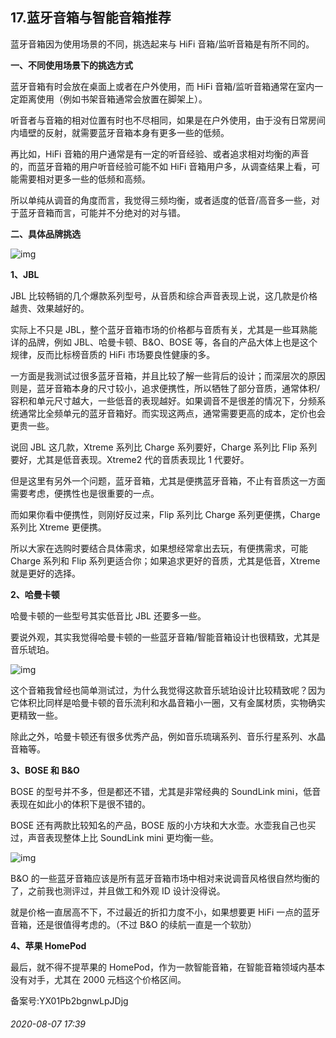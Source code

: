 ## 17.蓝牙音箱与智能音箱推荐
蓝牙音箱因为使用场景的不同，挑选起来与 HiFi 音箱/监听音箱是有所不同的。


**一、不同使用场景下的挑选方式**


蓝牙音箱有时会放在桌面上或者在户外使用，而 HiFi 音箱/监听音箱通常在室内一定距离使用（例如书架音箱通常会放置在脚架上）。


听音者与音箱的相对位置有时也不尽相同，如果是在户外使用，由于没有日常房间内墙壁的反射，就需要蓝牙音箱本身有更多一些的低频。


再比如，HiFi 音箱的用户通常是有一定的听音经验、或者追求相对均衡的声音的，而蓝牙音箱的用户听音经验可能不如 HiFi 音箱用户多，从调查结果上看，可能需要相对更多一些的低频和高频。


所以单纯从调音的角度而言，我觉得三频均衡，或者适度的低音/高音多一些，对于蓝牙音箱而言，可能并不分绝对的对与错。


**二、具体品牌挑选**


![img](https://pic2.zhimg.com/v2-589d8b08b61d6684034f7f43f9fbb84d.webp)

**1、JBL**


JBL 比较畅销的几个爆款系列型号，从音质和综合声音表现上说，这几款是价格越贵、效果越好的。


实际上不只是 JBL，整个蓝牙音箱市场的价格都与音质有关，尤其是一些耳熟能详的品牌，例如 JBL、哈曼卡顿、B&O、BOSE 等，各自的产品大体上也是这个规律，反而比标榜音质的 HiFi 市场要良性健康的多。


一方面是我测试过很多蓝牙音箱，并且比较了解一些背后的设计；而深层次的原因则是，蓝牙音箱本身的尺寸较小，追求便携性，所以牺牲了部分音质，通常体积/容积和单元尺寸越大，一些低音的表现越好。如果调音不是很差的情况下，分频系统通常比全频单元的蓝牙音箱好。而实现这两点，通常需要更高的成本，定价也会更贵一些。


说回 JBL 这几款，Xtreme 系列比 Charge 系列要好，Charge 系列比 Flip 系列要好，尤其是低音表现。Xtreme2 代的音质表现比 1 代要好。


但是这里有另外一个问题，蓝牙音箱，尤其是便携蓝牙音箱，不止有音质这一方面需要考虑，便携性也是很重要的一点。


而如果你看中便携性，则刚好反过来，Flip 系列比 Charge 系列更便携，Charge 系列比 Xtreme 更便携。


所以大家在选购时要结合具体需求，如果想经常拿出去玩，有便携需求，可能 Charge 系列和 Flip 系列更适合你；如果追求更好的音质，尤其是低音，Xtreme 就是更好的选择。


**2、哈曼卡顿**


哈曼卡顿的一些型号其实低音比 JBL 还要多一些。


要说外观，其实我觉得哈曼卡顿的一些蓝牙音箱/智能音箱设计也很精致，尤其是音乐琥珀。


![img](https://pic4.zhimg.com/v2-551f3bc9a59a333e58e825069d449173.webp)

这个音箱我曾经也简单测试过，为什么我觉得这款音乐琥珀设计比较精致呢？因为它体积比同样是哈曼卡顿的音乐流利和水晶音箱小一圈，又有金属材质，实物确实更精致一些。


除此之外，哈曼卡顿还有很多优秀产品，例如音乐琉璃系列、音乐行星系列、水晶音箱等。


**3、BOSE 和 B&O**


BOSE 的型号并不多，但是都还不错，尤其是非常经典的 SoundLink mini，低音表现在如此小的体积下是很不错的。


BOSE 还有两款比较知名的产品，BOSE 版的小方块和大水壶。水壶我自己也买过，声音表现整体上比 SoundLink mini 更均衡一些。


![img](https://pic4.zhimg.com/v2-da1206a6fe7d0c4f348002daafb46493.webp)

B&O 的一些蓝牙音箱应该是所有蓝牙音箱市场中相对来说调音风格很自然均衡的了，之前我也测评过，并且做工和外观 ID 设计没得说。


就是价格一直居高不下，不过最近的折扣力度不小，如果想要更 HiFi 一点的蓝牙音箱，还是很值得考虑的。（不过 B&O 的续航一直是一个软肋）


**4、苹果 HomePod**


最后，就不得不提苹果的 HomePod，作为一款智能音箱，在智能音箱领域内基本没有对手，尤其在 2000 元档这个价格区间。


备案号:YX01Pb2bgnwLpJDjg


###### 2020-08-07 17:39
